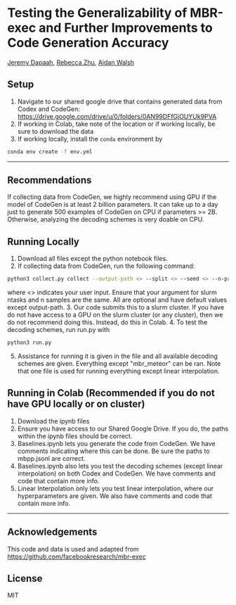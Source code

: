 

# Testing the Generalizability of MBR-exec and Further Improvements to Code Generation Accuracy
[Jeremy Dapaah](mailto:jdapaah@princeton.edu), [Rebecca Zhu](mailto:rebeccazhu@princeton.edu), [Aidan Walsh](mailto:abwalsh@princeton.edu)

## Setup
1. Navigate to our shared google drive that contains generated data from Codex and CodeGen: https://drive.google.com/drive/u/0/folders/0AN99DFfGjOUYUk9PVA 
2. If working in Colab, take note of the location or if working locally, be sure to download the data
3. If working locally, install the `conda` environment by 
```bash
conda env create -f env.yml
```
--- 

## Recommendations
If collecting data from CodeGen, we highly recommend using GPU if the model of CodeGen is at least 2 billion parameters. It can take up to a day just to generate 500 examples of CodeGen on CPU if parameters >= 2B. Otherwise, analyzing the decoding schemes is very doable on CPU. 

## Running Locally 
1. Download all files except the python notebook files. 
2. If collecting data from CodeGen, run the following command: 
```bash
python3 collect.py collect --output-path <> --split <> --seed <> --n-prompts <> --mode <> --n-samples <> --temperature <> --slurm-ntasks <>
``` 
where <> indicates your user input. Ensure that your argument for slurm ntasks and n samples are the same. All are optional and have default values except output-path. 
3. Our code submits this to a slurm cluster. If you have do not have access to a GPU on the slurm cluster (or any cluster), then we do not recommend doing this. Instead, do this in Colab. 
4. To test the decoding schemes, run run.py with 
```bash
python3 run.py
```
5. Assistance for running it is given in the file and all available decoding schemes are given. Everything except "mbr_meteor" can be ran. Note that one file is used for running everything except linear interpolation. 

## Running in Colab (Recommended if you do not have GPU locally or on cluster)
1. Download the ipynb files
2. Ensure you have access to our Shared Google Drive. If you do, the paths within the ipynb files should be correct.
3. Baselines.ipynb lets you generate the code from CodeGen. We have comments indicating where this can be done. Be sure the paths to mbpp.jsonl are correct.
4. Baselines.ipynb also lets you test the decoding schemes (except linear interpolation) on both Codex and CodeGen. We have comments and code that contain more info. 
5. Linear Interpolation only lets you test linear interpolation, where our hyperparameters are given. We also have comments and code that contain more info. 





--- 
## Acknowledgements
This code and data is used and adapted from https://github.com/facebookresearch/mbr-exec

## License
MIT
